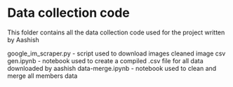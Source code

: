 # Data collection code

This folder contains all the data collection code used for the project written by Aashish

google_im_scraper.py - script used to download images
cleaned image csv gen.ipynb - notebook used to create a compiled .csv file for all data downloaded by aashish
data-merge.ipynb - notebook used to clean and merge all members data

